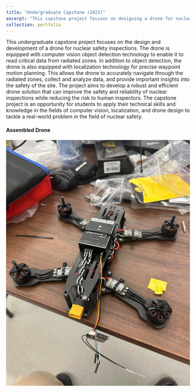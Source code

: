 ```yaml
---
title: "Undergraduate Capstone (2023)"
excerpt: "This capstone project focuses on designing a drone for nuclear safety inspections. The drone uses computer vision and localization technology for critical data collection and precise navigation in radiated zones. The project aims to improve the safety and efficiency of nuclear inspections while reducing risk to human inspectors. Students will apply their technical skills in computer vision, localization, and drone design to solve a real-world problem in nuclear safety.<br/><img src='/images/drone.jpg'  height='300' width='500' >"
collection: portfolio
---
```


This undergraduate capstone project focuses on the design and development of a drone for nuclear safety inspections. The drone is equipped with computer vision object detection technology to enable it to read critical data from radiated zones. In addition to object detection, the drone is also equipped with localization technology for precise waypoint motion planning. This allows the drone to accurately navigate through the radiated zones, collect and analyze data, and provide important insights into the safety of the site. The project aims to develop a robust and efficient drone solution that can improve the safety and reliability of nuclear inspections while reducing the risk to human inspectors. The capstone project is an opportunity for students to apply their technical skills and knowledge in the fields of computer vision, localization, and drone design to tackle a real-world problem in the field of nuclear safety.

#### Assembled Drone 
<p align="center">
<img src="/images/drone.jpg" width="600"/>
</p>
